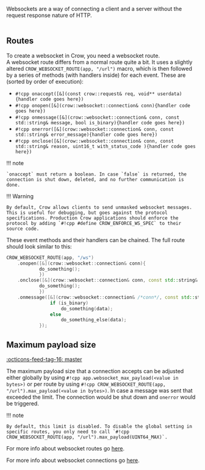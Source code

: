 Websockets are a way of connecting a client and a server without the request response nature of HTTP.<br><br>

## Routes
To create a websocket in Crow, you need a websocket route.<br>
A websocket route differs from a normal route quite a bit. It uses a slightly altered `CROW_WEBSOCKET_ROUTE(app, "/url")` macro, which is then followed by a series of methods (with handlers inside) for each event. These are (sorted by order of execution):


- `#!cpp onaccept([&](const crow::request& req, void** userdata){handler code goes here})`
- `#!cpp onopen([&](crow::websocket::connection& conn){handler code goes here})`
- `#!cpp onmessage([&](crow::websocket::connection& conn, const std::string& message, bool is_binary){handler code goes here})`
- `#!cpp onerror([&](crow::websocket::connection& conn, const std::string& error_message){handler code goes here})`
- `#!cpp onclose([&](crow::websocket::connection& conn, const std::string& reason, uint16_t with_status_code ){handler code goes here})`

!!! note

    `onaccept` must return a boolean. In case `false` is returned, the connection is shut down, deleted, and no further communication is done.

!!! Warning

    By default, Crow allows clients to send unmasked websocket messages. This is useful for debugging, but goes against the protocol specifications. Production Crow applications should enforce the protocol by adding `#!cpp #define CROW_ENFORCE_WS_SPEC` to their source code.

These event methods and their handlers can be chained. The full route should look similar to this:
```cpp
CROW_WEBSOCKET_ROUTE(app, "/ws")
    .onopen([&](crow::websocket::connection& conn){
            do_something();
            })
    .onclose([&](crow::websocket::connection& conn, const std::string& reason, uint16_t){
            do_something();
            })
    .onmessage([&](crow::websocket::connection& /*conn*/, const std::string& data, bool is_binary){
                if (is_binary)
                    do_something(data);
                else
                    do_something_else(data);
            });
```

## Maximum payload size
<span class="tag">[:octicons-feed-tag-16: master](https://github.com/CrowCpp/Crow)</span>

The maximum payload size that a connection accepts can be adjusted either globally by using `#!cpp app.websocket_max_payload(<value in bytes>)` or per route by using `#!cpp CROW_WEBSOCKET_ROUTE(app, "/url").max_payload(<value in bytes>)`. In case a message was sent that exceeded the limit. The connection would be shut down and `onerror` would be triggered.

!!! note

    By default, this limit is disabled. To disable the global setting in specific routes, you only need to call `#!cpp CROW_WEBSOCKET_ROUTE(app, "/url").max_payload(UINT64_MAX)`.


For more info about websocket routes go [here](../reference/classcrow_1_1_web_socket_rule.html).

For more info about websocket connections go [here](../reference/classcrow_1_1websocket_1_1_connection.html).
